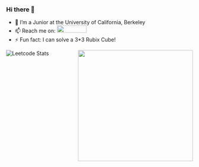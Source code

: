 ### Hi there 👋
- 🔭 I’m a Junior at the University of California, Berkeley
- 📫 Reach me on: <a href="https://www.linkedin.com/in/amit-bhandal/"> <img src = "https://img.shields.io/badge/LinkedIn-0077B5?style=for-the-badge&logo=linkedin&logoColor=white" width='80px' height='20px'/> </a>
- ⚡ Fun fact: I can solve a 3*3 Rubix Cube!

![Leetcode Stats](https://leetcode.card.workers.dev/?username=welcomecurry&style=dark&font=&extension=null) <img src='https://api.harmonograph.art/3DFCB3/1C65F8FF/1.5' width='310px' height='300px' align='right' float='right'> 
<!-- <img src='https://api.harmonograph.art/3DFCB3/1C65F8FF/1.5' width='420px' height='400px' align='right' float='right'> 
 -->
<!---
[![Top Langs](https://github-readme-stats.vercel.app/api/top-langs/?username=welcomecurry)](https://github.com/welcomecurry/github-readme-stats)
--->

